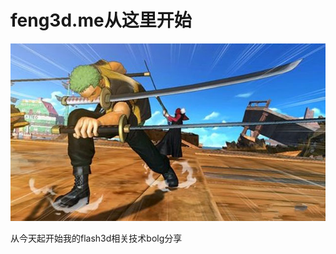 # feng3d.me从这里开始

![](../../../../wordpress/wp-content/uploads/2014/04/20120116091235407.jpg)

从今天起开始我的flash3d相关技术bolg分享